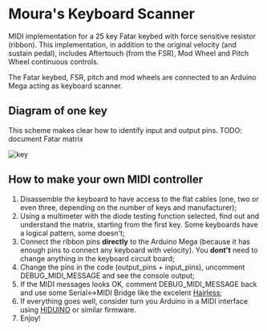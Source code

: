 # Moura's Keyboard Scanner
MIDI implementation for a 25 key Fatar keybed with force sensitive resistor (ribbon).
This implementation, in addition to the original velocity (and sustain pedal),
includes Aftertouch (from the FSR), Mod Wheel and Pitch Wheel continuous controls.

The Fatar keybed, FSR, pitch and mod wheels are connected to an Arduino Mega acting as keyboard scanner.

## Diagram of one key
This scheme makes clear how to identify input and output pins. TODO: document Fatar matrix

![key](https://raw.githubusercontent.com/oxesoft/keyboardscanner/master/key_scheme.png)

## How to make your own MIDI controller
1) Disassemble the keyboard to have access to the flat cables (one, two or even three, depending on the number of keys and manufacturer);
2) Using a multimeter with the diode testing function selected, find out and understand the matrix, starting from the first key. Some keyboards have a logical pattern, some doesn't;
3) Connect the ribbon pins **directly** to the Arduino Mega (because it has enough pins to connect any keyboard with velocity). You **dont't** need to change anything in the keyboard circuit board;
4) Change the pins in the code (output_pins + input_pins), uncomment DEBUG_MIDI_MESSAGE and see the console output;
5) If the MIDI messages looks OK, comment DEBUG_MIDI_MESSAGE back and use some Serial<->MIDI Bridge like the excelent [Hairless](https://projectgus.github.io/hairless-midiserial/);
6) If everything goes well, consider turn you Arduino in a MIDI interface using [HIDUINO](https://github.com/ddiakopoulos/hiduino) or similar firmware.
7) Enjoy!
